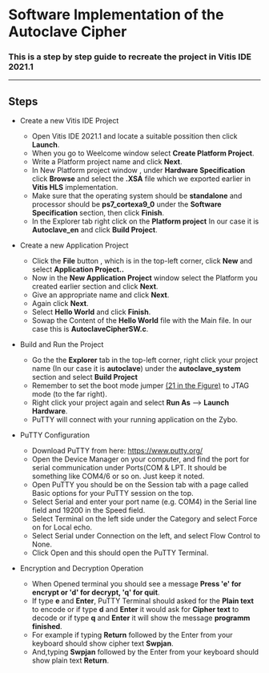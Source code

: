 
# Software Implementation of the Autoclave Cipher


### This is a step by step guide to recreate the project in Vitis IDE 2021.1
---




## Steps

- Create a new Vitis IDE Project

  - Open Vitis IDE 2021.1 and locate a suitable possition then click **Launch**.
  - When you go to Weelcome window select **Create Platform Project**.
  - Write a Platform project name and click **Next**.
  - In New Platform project window , under **Hardware Specification** click **Browse** and select the **.XSA** file which we exported earlier in **Vitis HLS** implementation.
  - Make sure that the operating system should be **standalone** and processor should be **ps7_cortexa9_0** under the **Software Specification** section, then click **Finish**.
  - In the Explorer tab  right click on the **Platform project** In our case it is **Autoclave_en** and click **Build Project**.

- Create a new Application Project

  - Click the **File** button , which is in the top-left corner, click **New** and select **Application Project..**
  - Now in the **New Application Project** window select the Platform you created earlier section and click **Next**.
  - Give an appropriate name and click **Next**.
  - Again click **Next**.
  - Select **Hello World** and click **Finish**.
  - Sowap the Content of the **Hello World** file with the Main file. In our case this is **AutoclaveCipherSW.c**.

- Build and Run the Project

  - Go the the **Explorer** tab in the top-left corner, right click your project name (In our case it is **autoclave**) under the **autoclave_system** section and select **Build Project**
  - Remember to set the boot mode jumper [(21 in the Figure)](https://github.com/oddek/CS4110-HLS-Tutorial/blob/master/img/vitis-15.png) to JTAG mode (to the far right).
  - Right click your project again and select **Run As** --> **Launch Hardware**.
  - PuTTY will connect with your running application on the Zybo.

- PuTTY Configuration
  - Download PuTTY from here: https://www.putty.org/
  - Open the Device Manager on your computer, and find the port for serial communication under Ports(COM & LPT. It should be something like COM4/6 or so on. Just keep it noted.
  - Open PuTTY you should be on the Session tab with a page called Basic options for your PuTTY session on the top.
  - Select Serial and enter your port name (e.g. COM4) in the Serial line field and 19200 in the Speed field.
  - Select Terminal on the left side under the Category and select Force on for Local echo.
  - Select Serial under Connection on the left, and select Flow Control to None.
  - Click Open and this should open the PuTTY Terminal.

- Encryption and Decryption Operation
 
  - When Opened terminal you should see a message **Press 'e' for encrypt or 'd' for decrypt, 'q' for quit**.
  - If type **e** and **Enter**,  PuTTY Terminal should asked for the **Plain text** to encode or if type **d** and **Enter** it would ask for **Cipher text** to decode or if       type **q** and **Enter** it will show the message **programm finished**.
  - For example if typing **Return** followed by the Enter from your keyboard should show cipher text **Swpjan**.
  - And,typing **Swpjan** followed by the Enter from your keyboard should show plain text **Return**.
  
 
  
  

